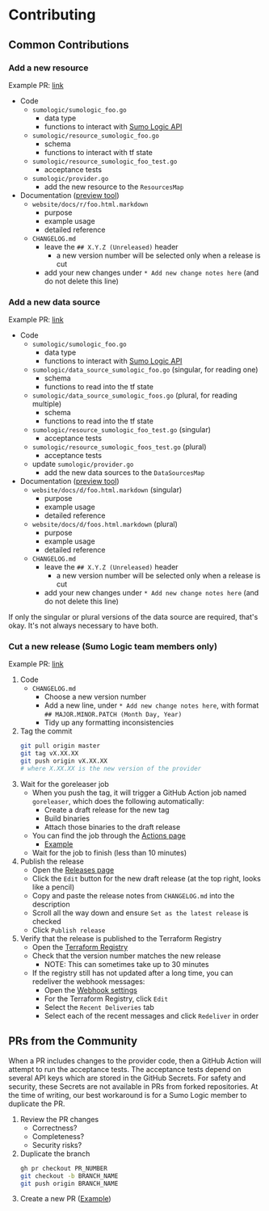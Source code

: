 # Contributing

## Common Contributions

### Add a new resource

Example PR: [link](https://github.com/SumoLogic/terraform-provider-sumologic/pull/710)

* Code
    * `sumologic/sumologic_foo.go`
        * data type
        * functions to interact with [Sumo Logic API](https://help.sumologic.com/docs/api/)
    * `sumologic/resource_sumologic_foo.go`
        * schema
        * functions to interact with tf state
    * `sumologic/resource_sumologic_foo_test.go`
        * acceptance tests
    * `sumologic/provider.go`
        * add the new resource to the `ResourcesMap`
* Documentation ([preview tool](https://registry.terraform.io/tools/doc-preview))
    * `website/docs/r/foo.html.markdown`
        * purpose
        * example usage
        * detailed reference
    * `CHANGELOG.md`
        * leave the `## X.Y.Z (Unreleased)` header
            * a new version number will be selected only when a release is cut
        * add your new changes under `* Add new change notes here` (and do not delete this line)

### Add a new data source

Example PR: [link](https://github.com/SumoLogic/terraform-provider-sumologic/pull/762)

* Code
    * `sumologic/sumologic_foo.go`
        * data type
        * functions to interact with [Sumo Logic API](https://help.sumologic.com/docs/api/)
    * `sumologic/data_source_sumologic_foo.go` (singular, for reading one)
        * schema
        * functions to read into the tf state
    * `sumologic/data_source_sumologic_foos.go` (plural, for reading multiple)
        * schema
        * functions to read into the tf state
    * `sumologic/resource_sumologic_foo_test.go` (singular)
        * acceptance tests
    * `sumologic/resource_sumologic_foos_test.go` (plural)
        * acceptance tests
    * update `sumologic/provider.go`
        * add the new data sources to the `DataSourcesMap`
* Documentation ([preview tool](https://registry.terraform.io/tools/doc-preview))
    * `website/docs/d/foo.html.markdown` (singular)
        * purpose
        * example usage
        * detailed reference
    * `website/docs/d/foos.html.markdown` (plural)
        * purpose
        * example usage
        * detailed reference
    * `CHANGELOG.md`
        * leave the `## X.Y.Z (Unreleased)` header
            * a new version number will be selected only when a release is cut
        * add your new changes under `* Add new change notes here` (and do not delete this line)

If only the singular or plural versions of the data source are required, that's okay. It's not always necessary to have both.

### Cut a new release (Sumo Logic team members only)

Example PR: [link](https://github.com/SumoLogic/terraform-provider-sumologic/pull/759)

1. Code
    * `CHANGELOG.md`
        * Choose a new version number
        * Add a new line, under `* Add new change notes here`, with format `## MAJOR.MINOR.PATCH (Month Day, Year)`
        * Tidy up any formatting inconsistencies
2. Tag the commit
    ```bash
    git pull origin master
    git tag vX.XX.XX
    git push origin vX.XX.XX
    # where X.XX.XX is the new version of the provider
    ```
3. Wait for the goreleaser job
    * When you push the tag, it will trigger a GitHub Action job named `goreleaser`, which does the following automatically:
        * Create a draft release for the new tag
        * Build binaries
        * Attach those binaries to the draft release
    * You can find the job through the [Actions page](https://github.com/SumoLogic/terraform-provider-sumologic/actions)
        * [Example](https://github.com/SumoLogic/terraform-provider-sumologic/actions/runs/15145892343)
    * Wait for the job to finish (less than 10 minutes)
4. Publish the release
    * Open the [Releases page](https://github.com/SumoLogic/terraform-provider-sumologic/releases)
    * Click the `Edit` button for the new draft release (at the top right, looks like a pencil)
    * Copy and paste the release notes from `CHANGELOG.md` into the description
    * Scroll all the way down and ensure `Set as the latest release` is checked
    * Click `Publish release`
5. Verify that the release is published to the Terraform Registry
    * Open the [Terraform Registry](https://registry.terraform.io/providers/SumoLogic/sumologic/latest)
    * Check that the version number matches the new release
        * NOTE: This can sometimes take up to 30 minutes
    * If the registry still has not updated after a long time, you can redeliver the webhook messages:
        * Open the [Webhook settings](https://github.com/SumoLogic/terraform-provider-sumologic/settings/hooks)
        * For the Terraform Registry, click `Edit`
        * Select the `Recent Deliveries` tab
        * Select each of the recent messages and click `Redeliver` in order

## PRs from the Community

When a PR includes changes to the provider code, then a GitHub Action will attempt to run the acceptance tests.
The acceptance tests depend on several API keys which are stored in the GitHub Secrets. For safety and security,
these Secrets are not available in PRs from forked repositories. At the time of writing, our best workaround is
for a Sumo Logic member to duplicate the PR.

1. Review the PR changes
    * Correctness?
    * Completeness?
    * Security risks?
2. Duplicate the branch
    ```bash
    gh pr checkout PR_NUMBER
    git checkout -b BRANCH_NAME
    git push origin BRANCH_NAME
    ```
3. Create a new PR ([Example](https://github.com/SumoLogic/terraform-provider-sumologic/pull/797))
